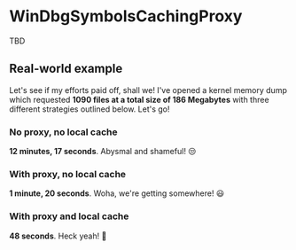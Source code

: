# WinDbgSymbolsCachingProxy

TBD

## Real-world example

Let's see if my efforts paid off, shall we! I've opened a kernel memory dump which requested **1090 files at a total size of 186 Megabytes** with three different strategies outlined below. Let's go!

### No proxy, no local cache

**12 minutes, 17 seconds**. Abysmal and shameful! 😒

### With proxy, no local cache

**1 minute, 20 seconds**.  Woha, we're getting somewhere! 😃

### With proxy and local cache

**48 seconds**. Heck yeah! 🥳
